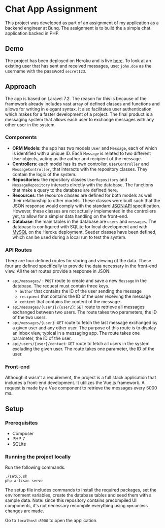 # Chat App Assignment

This project was developed as part of an assignment of my application as a backend engineer at Bunq. The assignment is to build the a simple chat application backed in PHP.

## Demo
The project has been deployed on Heroku and is live [here](https://chat-app-assignment.herokuapp.com/). To look at an existing user that has sent and received messages, use: `john.doe` as the username with the password `secret123`.

## Approach
The app is based on Laravel 7.2. The reason for this is because of the framework already includes vast array of defined classes and functions and allows for writing in elegant syntax. It also facilitates user authentication which makes for a faster development of a project. The final product is a messaging system that allows each user to exchange messages with any other user in the system.

### Components
* **ORM Models**: the app has two models `User` and `Message`, each of which is identified with a unique ID. Each `Message` is related to two different `User` objects, acting as the author and recipient of the message.
* **Controllers**: each model has its own controller, `UserController` and `MessageController`, that interacts with the repository classes. They contain the logic of the system.
* **Repositories**: the repository classes `UserRepository` and `MessageRepository` interacts directly with the database. The functions that make a query to the database are defined here.
* **Resources**: the resource classes are defined for both models as well their relationship to other models. These classes were built such that the JSON response would comply with the standard [JSON:API](https://jsonapi.org/) specification. However, these classes are not actually implemented in the controllers yet, to allow for a simpler data handling on the front-end.
* **Database**: the main tables in the database are `users` and `messages`. The database is configured with SQLite for local development and with [MySQL](https://elements.heroku.com/addons/cleardb) on the Heroku deployment. Seeder classes have been defined, which can be used during a local run to test the system.

### API Routes
There are four defined routes for storing and viewing of the data. These four are defined specifically to provide the data necessary in the front-end view. All the `GET` routes provide a response in JSON.

* `api/messages/` : `POST` route to create and save a new `Message` in the database. The request must contain three keys. 
    - `author` that contains the ID of the user sending the message
    - `recipient` that contains the ID of the user receiving the message
    - `content` that contains the content of the message.
* `api/messages/{user1}/{user2}`: `GET` route to retrieve all messages exchanged between two users. The route takes two parameters, the ID of the two users.
* `api/messages/{user}`: `GET` route to fetch the last message exchanged by a given user and any other user. The purpose of this route is to display an inbox view, typical in a messaging app. The route takes one parameter, the ID of the user.
* `api/users/{user}/contact`: `GET` route to fetch all users in the system excluding the given user. The route takes one parameter, the ID of the user.


### Front-end
Although it wasn't a requirement, the project is a full stack application that includes a front-end development. It utilizes the Vue.js framework. A request is made by a Vue component to retrieve the messages every 5000 ms.


## Setup
### Prerequisites
* Composer
* PHP 7
* SQLite

### Running the project locally

Run the following commands.

```
./setup.sh
php artisan serve
```

The setup file includes commands to install the required packages, set the environment variables, create the database tables and seed them with a sample data. Note: since this repository contains precompiled UI components, it's not necessary recompile everything using `npm` unless changes are made.

Go to `localhost:8000` to open the application.